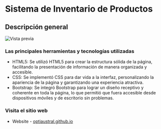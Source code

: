 # Sistema de Inventario de Productos

## Descripción general

![Vista previa](./design/optiaustral-website-design.jpg)

### Las principales herramientas y tecnologías utilizadas

- HTML5: Se utilizó HTML5 para crear la estructura sólida de la página, facilitando la presentación de información de manera organizada y accesible.
- CSS: Se implementó CSS para dar vida a la interfaz, personalizando la apariencia de la página y garantizando una experiencia atractiva. 
- Bootstrap: Se integró Bootstrap para lograr un diseño receptivo y coherente en toda la página, lo que permitió que fuera accesible desde dispositivos móviles y de escritorio sin problemas.  

### Visita el sitio web

- Website - [optiaustral.github.io](https://roraima1986.github.io/optiaustral.github.io/)
